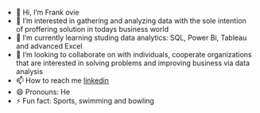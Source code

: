 - 👋 Hi, I’m Frank ovie
- 👀 I’m interested in gathering and analyzing data with the sole intention of proffering solution in todays business world
- 🌱 I’m currently learning studing data analytics: SQL, Power Bi, Tableau and advanced Excel
- 💞️ I’m looking to collaborate on with individuals, cooperate organizations that are interested in solving problems and improving business via data analysis
- 📫 How to reach me [linkedin](https://www.linkedin.com/in/frankovie)
- 😄 Pronouns: He
- ⚡ Fun fact: Sports, swimming and bowling

<!---
Frankovie/Frankovie is a ✨ special ✨ repository because its `README.md` (this file) appears on your GitHub profile.
You can click the Preview link to take a look at your changes.
--->
